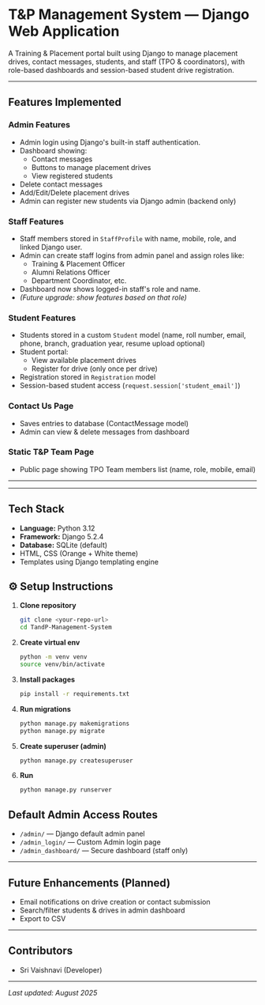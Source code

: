 # T&P Management System — Django Web Application

A Training & Placement portal built using Django to manage placement drives, contact messages, students, and staff (TPO & coordinators), with role-based dashboards and session-based student drive registration.

---

##  Features Implemented

### Admin Features
- Admin login using Django's built-in staff authentication.
- Dashboard showing:
  - Contact messages
  - Buttons to manage placement drives
  - View registered students
- Delete contact messages
- Add/Edit/Delete placement drives
- Admin can register new students via Django admin (backend only)

### Staff Features
- Staff members stored in `StaffProfile` with name, mobile, role, and linked Django user.
- Admin can create staff logins from admin panel and assign roles like:
  - Training & Placement Officer
  - Alumni Relations Officer
  - Department Coordinator, etc.
- Dashboard now shows logged-in staff's role and name.
- *(Future upgrade: show features based on that role)*

### Student Features
- Students stored in a custom `Student` model (name, roll number, email, phone, branch, graduation year, resume upload optional)
- Student portal:
  - View available placement drives
  - Register for drive (only once per drive)
- Registration stored in `Registration` model
- Session-based student access (`request.session['student_email']`)

### Contact Us Page
- Saves entries to database (ContactMessage model)
- Admin can view & delete messages from dashboard

### Static T&P Team Page
- Public page showing TPO Team members list (name, role, mobile, email)

---


---

##  Tech Stack

- **Language:** Python 3.12
- **Framework:** Django 5.2.4
- **Database:** SQLite (default)
- HTML, CSS (Orange + White theme)
- Templates using Django templating engine

## ⚙ Setup Instructions

1. **Clone repository**
   ```sh
   git clone <your-repo-url>
   cd TandP-Management-System  
   ```

2. **Create virtual env**

   ```sh
   python -m venv venv
   source venv/bin/activate  
   ```

3. **Install packages**

   ```sh
   pip install -r requirements.txt
   ```

4. **Run migrations**

   ```sh
   python manage.py makemigrations
   python manage.py migrate
   ```

5. **Create superuser (admin)**

   ```sh
   python manage.py createsuperuser
   ```

6. **Run**

   ```sh
   python manage.py runserver
   ```



## Default Admin Access Routes

* `/admin/` — Django default admin panel
* `/admin_login/` — Custom Admin login page
* `/admin_dashboard/` — Secure dashboard (staff only)

---

##  Future Enhancements (Planned)

* Email notifications on drive creation or contact submission
* Search/filter students & drives in admin dashboard
* Export to CSV

---

## Contributors

* Sri Vaishnavi (Developer)


---

*Last updated: August 2025*


